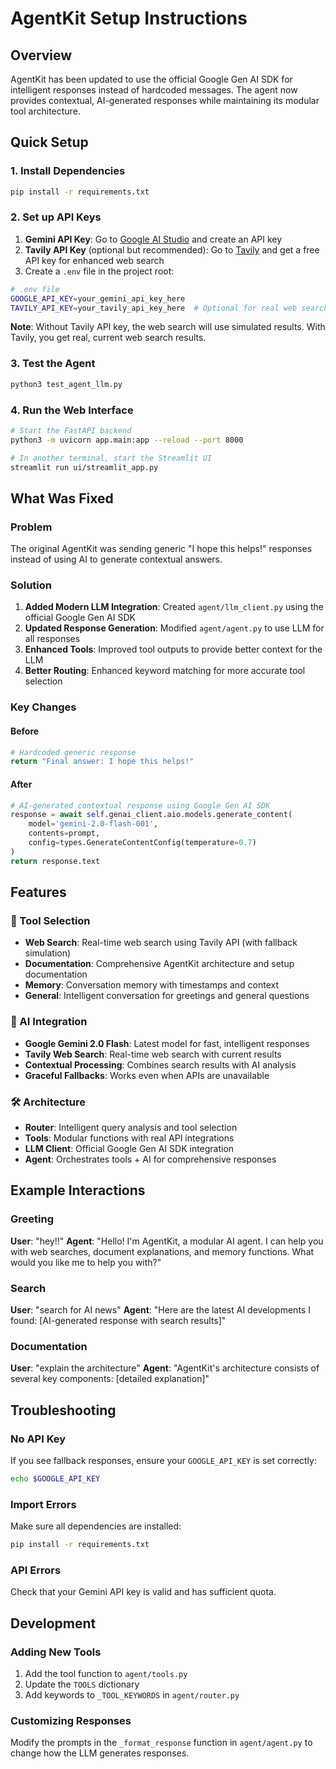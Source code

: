 # AgentKit Setup Instructions

## Overview
AgentKit has been updated to use the official Google Gen AI SDK for intelligent responses instead of hardcoded messages. The agent now provides contextual, AI-generated responses while maintaining its modular tool architecture.

## Quick Setup

### 1. Install Dependencies
```bash
pip install -r requirements.txt
```

### 2. Set up API Keys
1. **Gemini API Key**: Go to [Google AI Studio](https://aistudio.google.com/app/apikey) and create an API key
2. **Tavily API Key** (optional but recommended): Go to [Tavily](https://tavily.com) and get a free API key for enhanced web search
3. Create a `.env` file in the project root:

```bash
# .env file
GOOGLE_API_KEY=your_gemini_api_key_here
TAVILY_API_KEY=your_tavily_api_key_here  # Optional for real web search
```

**Note**: Without Tavily API key, the web search will use simulated results. With Tavily, you get real, current web search results.

### 3. Test the Agent
```bash
python3 test_agent_llm.py
```

### 4. Run the Web Interface
```bash
# Start the FastAPI backend
python3 -m uvicorn app.main:app --reload --port 8000

# In another terminal, start the Streamlit UI
streamlit run ui/streamlit_app.py
```

## What Was Fixed

### Problem
The original AgentKit was sending generic "I hope this helps!" responses instead of using AI to generate contextual answers.

### Solution
1. **Added Modern LLM Integration**: Created `agent/llm_client.py` using the official Google Gen AI SDK
2. **Updated Response Generation**: Modified `agent/agent.py` to use LLM for all responses
3. **Enhanced Tools**: Improved tool outputs to provide better context for the LLM
4. **Better Routing**: Enhanced keyword matching for more accurate tool selection

### Key Changes

#### Before
```python
# Hardcoded generic response
return "Final answer: I hope this helps!"
```

#### After
```python
# AI-generated contextual response using Google Gen AI SDK
response = await self.genai_client.aio.models.generate_content(
    model='gemini-2.0-flash-001',
    contents=prompt,
    config=types.GenerateContentConfig(temperature=0.7)
)
return response.text
```

## Features

### 🔧 Tool Selection

- **Web Search**: Real-time web search using Tavily API (with fallback simulation)
- **Documentation**: Comprehensive AgentKit architecture and setup documentation  
- **Memory**: Conversation memory with timestamps and context
- **General**: Intelligent conversation for greetings and general questions

### 🤖 AI Integration

- **Google Gemini 2.0 Flash**: Latest model for fast, intelligent responses
- **Tavily Web Search**: Real-time web search with current results
- **Contextual Processing**: Combines search results with AI analysis
- **Graceful Fallbacks**: Works even when APIs are unavailable

### 🛠️ Architecture

- **Router**: Intelligent query analysis and tool selection
- **Tools**: Modular functions with real API integrations
- **LLM Client**: Official Google Gen AI SDK integration
- **Agent**: Orchestrates tools + AI for comprehensive responses

## Example Interactions

### Greeting

**User**: "hey!!"
**Agent**: "Hello! I'm AgentKit, a modular AI agent. I can help you with web searches, document explanations, and memory functions. What would you like me to help you with?"

### Search

**User**: "search for AI news"
**Agent**: "Here are the latest AI developments I found: [AI-generated response with search results]"

### Documentation

**User**: "explain the architecture"
**Agent**: "AgentKit's architecture consists of several key components: [detailed explanation]"

## Troubleshooting

### No API Key

If you see fallback responses, ensure your `GOOGLE_API_KEY` is set correctly:

```bash
echo $GOOGLE_API_KEY
```

### Import Errors

Make sure all dependencies are installed:

```bash
pip install -r requirements.txt
```

### API Errors

Check that your Gemini API key is valid and has sufficient quota.

## Development

### Adding New Tools

1. Add the tool function to `agent/tools.py`
2. Update the `TOOLS` dictionary
3. Add keywords to `_TOOL_KEYWORDS` in `agent/router.py`

### Customizing Responses

Modify the prompts in the `_format_response` function in `agent/agent.py` to change how the LLM generates responses.
